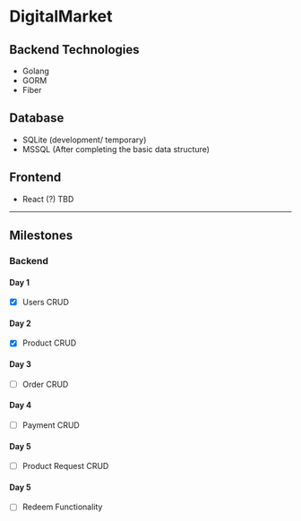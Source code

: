 # DigitalMarket

## Backend Technologies

- Golang
- GORM
- Fiber

## Database

- SQLite (development/ temporary)
- MSSQL (After completing the basic data structure)

## Frontend

- React (?) TBD

---

## Milestones

### Backend

#### Day 1
  - [x] Users CRUD

#### Day 2
  - [x] Product CRUD

#### Day 3
  - [ ] Order CRUD

#### Day 4
  - [ ] Payment CRUD

#### Day 5
  - [ ] Product Request CRUD

#### Day 5
  - [ ] Redeem Functionality